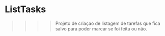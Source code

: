 # ListTasks
>>>> Projeto de criaçao de listagem de tarefas que fica salvo para poder marcar se foi feita ou não.
